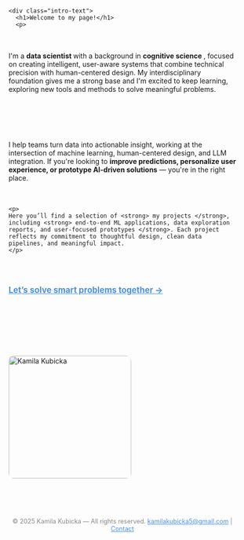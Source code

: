 <!DOCTYPE html>
<html lang="en">
<head>
  <meta charset="UTF-8" />
  <meta name="viewport" content="width=device-width, initial-scale=1.0"/>
  <title>My Data Science Portfolio</title>
  <style>
    html {
      scroll-behavior: smooth;
    }

    body {
      font-family: Arial, sans-serif;
      margin: 0;
      padding: 0;
      line-height: 1.6;
      background-color: #f7f7f7;
      color: #333;
    }

    section {
      padding: 60px 20px;
      max-width: 800px;
      margin: 0 auto;
    }

    h1, h2 {
      color: #2c3e50;
    }

    .button {
      display: inline-block;
      padding: 10px 20px;
      background-color: #4a90e2;
      color: white;
      text-decoration: none;
      border-radius: 5px;
      font-weight: bold;
      margin-top: 20px;
    }

    .button:hover {
      background-color: #357abd;
    }

    ul {
      list-style: none;
      padding-left: 0;
    }

    ul li {
      margin-bottom: 10px;
    }

    a {
      color: #4a90e2;
    }

    a:hover {
      text-decoration: underline;
    }

    footer {
      text-align: center;
      padding: 20px;
      font-size: 0.9em;
      color: #888;
    }
  </style>
</head>

<body>

<!-- Home Section -->
<section id="home">
  <style>
    .intro {
      display: flex;
      align-items: flex-start;
      justify-content: space-between;
      gap: 20px;
      flex-wrap: wrap;
    }

    .intro-text {
      flex: 1;
      min-width: 250px;
    }

    .intro img {
      width: 250px;
      height: auto;
      border-radius: 10px;
      object-fit: cover;
      order: 2; /* To force image to appear after text visually */
      margin-top: 90px;
    }

    @media (max-width: 768px) {
      .intro {
        flex-direction: column;
        align-items: center;
      }

      .intro img {
        order: 0;
        width: 100%;
        max-width: 320px;
      }
    }
  </style>


  <div class="intro">
    <img src="zdj_cv.jpg" alt="Kamila Kubicka" />

    <div class="intro-text">
      <h1>Welcome to my page!</h1>
      <p>
  I'm a <strong> data scientist </strong> with a background in <strong> cognitive science </strong>, focused on creating intelligent, user-aware systems that combine technical precision with human-centered design. My interdisciplinary foundation gives me a strong base and I'm excited to keep learning, exploring new tools and methods to solve meaningful problems.
</p>
<p>
  I help teams turn data into actionable insight, working at the intersection of machine learning, human-centered design, and LLM integration. If you're looking to <strong>improve predictions, personalize user experience, or prototype AI-driven solutions</strong> — you're in the right place.
</p>

    <p>
    Here you’ll find a selection of <strong> my projects </strong>, including <strong> end-to-end ML applications, data exploration reports, and user-focused prototypes </strong>. Each project reflects my commitment to thoughtful design, clean data pipelines, and meaningful impact.
    </p>
   <p style="margin-top: 30px;">
  <a href="contact/" style="font-size: 1.2em; font-weight: bold; color: #4a90e2; text-decoration: underline;">
    Let’s solve smart problems together →
  </a>
</p>

  </section>


  <!-- Footer -->
  <footer>
    © 2025 Kamila Kubicka — All rights reserved.
      <a href="mailto:kamilakubicka5@gmail.com">kamilakubicka5@gmail.com</a> | <a href="contact/">Contact</a>
  </footer>

